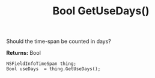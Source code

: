 ﻿---
uid: crmscript_ref_NSFieldInfoTimeSpan_GetUseDays
title: Bool GetUseDays()
intellisense: NSFieldInfoTimeSpan.GetUseDays
keywords: NSFieldInfoTimeSpan, GetUseDays
so.topic: reference
---

Should the time-span be counted in days?

**Returns:** Bool


```crmscript
NSFieldInfoTimeSpan thing;
Bool useDays  = thing.GetUseDays();
```


